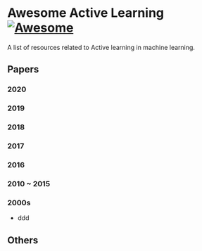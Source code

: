 # Awesome Active Learning [![Awesome](/assets/images/README/badge.svg)](https://awesome.re)

A list of resources related to Active learning in machine learning.



## Papers

### 2020

### 2019

### 2018

### 2017

### 2016

### 2010 ~ 2015

### 2000s

* ddd



## Others

